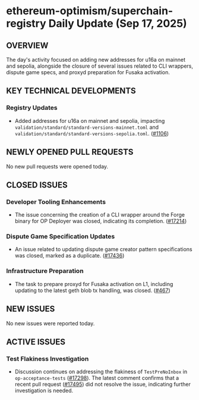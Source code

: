 # ethereum-optimism/superchain-registry Daily Update (Sep 17, 2025)
## OVERVIEW 
The day's activity focused on adding new addresses for u16a on mainnet and sepolia, alongside the closure of several issues related to CLI wrappers, dispute game specs, and proxyd preparation for Fusaka activation.

## KEY TECHNICAL DEVELOPMENTS

### Registry Updates
*   Added addresses for u16a on mainnet and sepolia, impacting `validation/standard/standard-versions-mainnet.toml` and `validation/standard/standard-versions-sepolia.toml`. ([#1106](https://github.com/ethereum-optimism/superchain-registry/pull/1106))

## NEWLY OPENED PULL REQUESTS
No new pull requests were opened today.

## CLOSED ISSUES

### Developer Tooling Enhancements
*   The issue concerning the creation of a CLI wrapper around the Forge binary for OP Deployer was closed, indicating its completion. ([#17214](https://github.com/ethereum-optimism/superchain-registry/issues/17214))

### Dispute Game Specification Updates
*   An issue related to updating dispute game creator pattern specifications was closed, marked as a duplicate. ([#17436](https://github.com/ethereum-optimism/superchain-registry/issues/17436))

### Infrastructure Preparation
*   The task to prepare proxyd for Fusaka activation on L1, including updating to the latest geth blob tx handling, was closed. ([#467](https://github.com/ethereum-optimism/superchain-registry/issues/467))

## NEW ISSUES
No new issues were reported today.

## ACTIVE ISSUES

### Test Flakiness Investigation
*   Discussion continues on addressing the flakiness of `TestPreNoInbox` in `op-acceptance-tests` ([#17298](https://github.com/ethereum-optimism/superchain-registry/issues/17298)). The latest comment confirms that a recent pull request ([#17495](https://github.com/ethereum-optimism/optimism/pull/17495)) did not resolve the issue, indicating further investigation is needed.